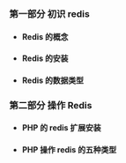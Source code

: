 ### 第一部分 初识 redis

- #### Redis 的概念

- #### Redis 的安装

- #### Redis 的数据类型 



### 第二部分 操作 Redis

- #### PHP 的 redis 扩展安装

- #### PHP 操作 redis 的五种类型


